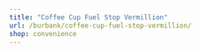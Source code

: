 ```yaml
---
title: "Coffee Cup Fuel Stop Vermillion"
url: /burbank/coffee-cup-fuel-stop-vermillion/
shop: convenience
---
```

